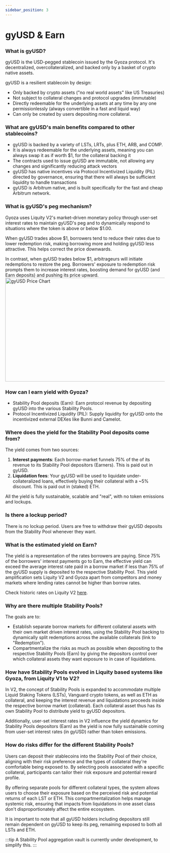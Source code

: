 ```yaml
---
sidebar_position: 3
---
```



# gyUSD & Earn

### What is gyUSD?

gyUSD is the USD-pegged stablecoin issued by the Gyoza protocol. It's decentralized, overcollateralized, and backed only by a basket of crypto native assets.

gyUSD is a resilient stablecoin by design:

* Only backed by crypto assets ("no real world assets" like US Treasuries)
* Not subject to collateral changes and protocol upgrades (immutable)
* Directly redeemable for the underlying assets at any time by any one permissionlessly (always convertible in a fast and liquid way)
* Can only be created by users depositing more collateral. 

### What are gyUSD's main benefits compared to other stablecoins?

* gyUSD is backed by a variety of LSTs, LRTs, plus ETH, ARB, and COMP.
* It is always redeemable for the underlying assets, meaning you can always swap it as if worth $1, for the collateral backing it
* The contracts used to issue gyUSD are immutable, not allowing any changes and significantly reducing attack vectors
* gyUSD has native incentives via Protocol Incentivized Liquidity (PIL) directed by governance, ensuring that there will always be sufficient liquidity to handle transactions
* gyUSD is Arbitrum native, and is built specifically for the fast and cheap Arbitrum network.

### What is gyUSD's peg mechanism?

Gyoza uses Liquity V2's market-driven monetary policy through user-set interest rates to maintain gyUSD's peg and to dynamically respond to situations where the token is above or below $1.00.

When gyUSD trades above $1, borrowers tend to reduce their rates due to lower redemption risk, making borrowing more and holding gyUSD less attractive. This helps correct the price downwards.

In contrast, when gyUSD trades below $1, arbitrageurs will initiate redemptions to restore the peg. Borrowers' exposure to redemption risk prompts them to increase interest rates, boosting demand for gyUSD (and Earn deposits) and pushing its price upward.
<img width="563" height="327" alt="gyUSD Price Chart" src="https://github.com/user-attachments/assets/b78b6905-618a-4a79-aad6-92a8ae12f017" />


### How can I earn yield with Gyoza?

* Stability Pool deposits (Earn): Earn protocol revenue by depositing gyUSD into the various Stability Pools.
* Protocol Incentivized Liquidity (PIL): Supply liquidity for gyUSD onto the incentivized external DEXes like Bunni and Camelot.

### Where does the yield for the Stability Pool deposits come from?

The yield comes from two sources:

1. **Interest payments**: Each borrow-market funnels 75% of the of its revenue to its Stability Pool depositors (Earners). This is paid out in gyUSD.
2. **Liquidation fees**: Your gyUSD will be used to liquidate under-collateralized loans, effectively buying their collateral with a \~5% discount. This is paid out in (staked) ETH.

All the yield is fully sustainable, scalable and "real", with no token emissions and lockups.

### Is there a lockup period? 

There is no lockup period. Users are free to withdraw their gyUSD deposits from the Stability Pool whenever they want.

### What is the estimated yield on Earn? 

The yield is a representation of the rates borrowers are paying. Since 75% of the borrowers' interest payments go to Earn, the effective yield can exceed the average interest rate paid in a borrow market if less than 75% of the gyUSD supply is deposited to the respective Stability Pool. This yield amplification sets Liquity V2 and Gyoza apart from competitors and money markets where lending rates cannot be higher than borrow rates.

Check historic rates on Liquity V2 [here](https://dune.com/liquity/liquity-v2#interest-rates).

### Why are there multiple Stability Pools?

The goals are to:

* Establish separate borrow markets for different collateral assets with their own market driven interest rates, using the Stability Pool backing to dynamically split redemptions across the available collaterals (link to "Redemption").
* Compartmentalize the risks as much as possible when depositing to the respective Stability Pools (Earn) by giving the depositors control over which collateral assets they want exposure to in case of liquidations.

### How have Stability Pools evolved in Liquity based systems like Gyoza, from Liquity V1 to V2?

In V2, the concept of Stability Pools is expanded to accommodate multiple Liquid Staking Tokens (LSTs), Vanguard crypto tokens, as well as ETH as collateral, and keeping the interest revenue and liquidations proceeds inside the respective borrow market (collateral). Each collateral asset thus has its own Stability Pool to distribute yield to gyUSD depositors.

Additionally, user-set interest rates in V2 influence the yield dynamics for  Stability Pools depositors (Earn) as the yield is now fully sustainable coming from user-set interest rates (in gyUSD) rather than token emissions.

### How do risks differ for the different Stability Pools?

Users can deposit their stablecoins into the Stability Pool of their choice, aligning with their risk preference and the types of collateral they're comfortable being exposed to. By selecting pools associated with a specific collateral, participants can tailor their risk exposure and potential reward profile.

By offering separate pools for different collateral types, the system allows users to choose their exposure based on the perceived risk and potential returns of each LST or ETH. This compartmentalization helps manage systemic risk, ensuring that impacts from liquidations in one asset class don't disproportionately affect the entire ecosystem.

It is important to note that all gyUSD holders including depositors still remain dependent on gyUSD to keep its peg, remaining exposed to both all LSTs and ETH.


:::tip
A Stability Pool aggregation vault is currently under development, to simplify this.
:::
